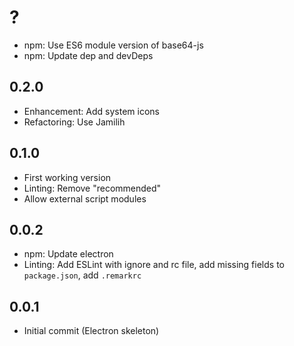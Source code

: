 # ?

- npm: Use ES6 module version of base64-js
- npm: Update dep and devDeps

## 0.2.0

- Enhancement: Add system icons
- Refactoring: Use Jamilih

## 0.1.0

- First working version
- Linting: Remove "recommended"
- Allow external script modules

## 0.0.2

- npm: Update electron
- Linting: Add ESLint with ignore and rc file, add missing fields
  to `package.json`, add `.remarkrc`

## 0.0.1

- Initial commit (Electron skeleton)
